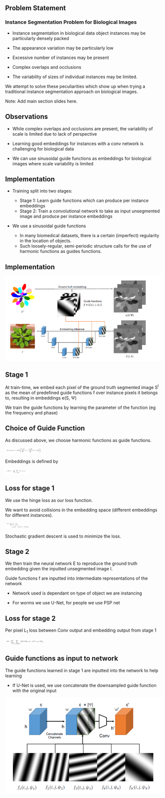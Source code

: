 ## Problem Statement

### Instance Segmentation Problem for Biological Images

* Instance segmentation in biological data object instances may be particularly densely
packed

* The appearance variation may be particularly low

* Excessive number of instances may be present


* Complex overlaps and occlusions

* The variability of sizes of individual instances may
be limited. 

We attempt to solve these peculiarities which show up when trying a traditional instance segmentation approach on biological images.

Note: Add main section slides here.


## Observations

* While complex overlaps and occlusions are present, the variability of scale is limited due to lack of perspective

* Learning good embeddings for instances with a conv network is challenging for biological data

* We can use sinusoidal guide functions as embeddings for biological images where scale variability is limited


## Implementation

* Training split into two stages:

    * Stage 1: Learn guide functions which can produce per instance embeddings
    * Stage 2: Train a convolutional network to take as input unsegmented image and produce per instance embeddings


* We use a sinusoidal guide functions
    * In many biomedical datasets, there is a certain (imperfect) regularity in the location of objects.
    * Such loosely-regular, semi-periodic structure calls for the use of harmonic functions as guides functions.


## Implementation

<img src='images/image1.png'>


## Stage 1

At train-time, we embed each pixel of the ground truth segmented image S<sup>I</sup> as the mean of predefined guide functions f over instance pixels it belongs to, resulting in embeddings e(S,	Ψ)

We train the guide functions by learning the parameter of the function (eg the frequency and phase)


## Choice of Guide Function

As discussed above, we choose harmonic functions as guide functions.

<img src='images/image2.png' height=20px>

Embeddings is defined by

<img src='images/image3.png' height=20px>


## Loss for stage 1

We use the hinge loss as our loss function.

We want to avoid collisions in the embedding space (different embeddings for different instances).

<img src='images/image4.png' height=20px>

Stochastic gradient descent is used to minimize the loss.


## Stage 2

We then train the neural network E to reproduce the ground truth embedding given the inputted unsegmented image I.

Guide functions f are inputted into intermediate representations of the network

* Network used is dependant on type of object we are instancing

* For worms we use U-Net, for people we use PSP net


## Loss for stage 2

Per pixel L<sub>1</sub> loss between Conv output and embedding output from stage 1


<img src='images/image5.png' height=20px>


## Guide functions as input to network

The guide functions learned in stage 1 are inputted into the network to help learning

* If U-Net is used, we use concatenate the downsampled guide function with the original input

<img src='images/image6.png'>


